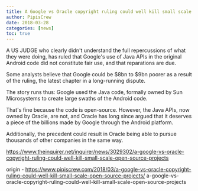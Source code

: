 ```yaml
---
title: A Google vs Oracle copyright ruling could well kill small scale open source projects
author: PipisCrew
date: 2018-03-28
categories: [news]
toc: true
---
```


A US JUDGE who clearly didn't understand the full repercussions of what they were doing, has ruled that Google's use of Java APIs in the original Android code did not constitute fair use, and that reparations are due.

Some analysts believe that Google could be $8bn to $9bn poorer as a result of the ruling, the latest chapter in a long-running dispute.

The story runs thus: Google used the Java code, formally owned by Sun Microsystems to create large swaths of the Android code.

That's fine because the code is open-source. However, the Java APIs, now owned by Oracle, are not, and Oracle has long since argued that it deserves a piece of the billions made by Google through the Android platform.

Additionally, the precedent could result in Oracle being able to pursue thousands of other companies in the same way.

https://www.theinquirer.net/inquirer/news/3029302/a-google-vs-oracle-copyright-ruling-could-well-kill-small-scale-open-source-projects

origin - https://www.pipiscrew.com/2018/03/a-google-vs-oracle-copyright-ruling-could-well-kill-small-scale-open-source-projects/ a-google-vs-oracle-copyright-ruling-could-well-kill-small-scale-open-source-projects